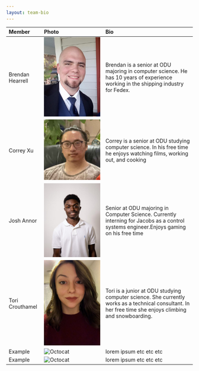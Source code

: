```yaml
---
layout: team-bio
---
```


| Member           | Photo                                                                      | Bio                                                                                                                                                      |
| :--------------- | :------------------------------------------------------------------------- | :------------------------------------------------------------------------------------------------------------------------------------------------------- |
| Brendan Hearrell | ![Brendan Bio Image](Images/Brendan%20Bio%20Image.jpg)                     | Brendan is a senior at ODU majoring in computer science. He has 10 years of experience working in the shipping industry for Fedex.                       |
| Correy Xu        | ![Correy Bio Image](Images/CorreyBioImage.jpg)                             | Correy is a senior at ODU studying computer science. In his free time he enjoys watching films, working out, and cooking                                 |
| Josh Annor       | ![Josh Bio Image](Images/joshpicture.jpeg)                                 | Senior at ODU majoring in Computer Science. Currently interning for Jacobs as a control systems engineer.Enjoys gaming on his free time                  |
| Tori Crouthamel  | ![Tori Bio Image](Images/ToriBioImage.jpeg)                                | Tori is a junior at ODU studying computer science. She currently works as a technical consultant. In her free time she enjoys climbing and snowboarding. |
| Example          | ![Octocat](https://github.githubassets.com/images/icons/emoji/octocat.png) | lorem ipsum etc etc etc                                                                                                                                  |
| Example          | ![Octocat](https://github.githubassets.com/images/icons/emoji/octocat.png) | lorem ipsum etc etc etc                                                                                                                                  |
